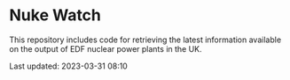 # Nuke Watch

This repository includes code for retrieving the latest information available on the output of EDF nuclear power plants in the UK.

Last updated: 2023-03-31 08:10